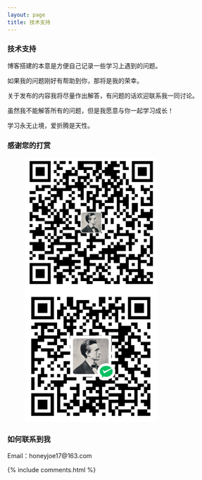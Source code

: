 ```yaml
---
layout: page
title: 技术支持
---
```


<h3> 技术支持 </h3>

博客搭建的本意是方便自己记录一些学习上遇到的问题。

如果我的问题刚好有帮助到你，那将是我的荣幸。

关于发布的内容我将尽量作出解答，有问题的话欢迎联系我一同讨论。

虽然我不能解答所有的问题，但是我愿意与你一起学习成长！

学习永无止境，爱折腾是天性。


<h3> 感谢您的打赏 </h3>

<figure class="half">
    <img src="/images/payimg/alipayimg.jpg" width=300>
    <img src="/images/payimg/weipayimg.jpg" width=300>
</figure>


<h3> 如何联系到我 </h3>

<p>
Email：honeyjoe17@163.com       
<p>

{% include comments.html %}
